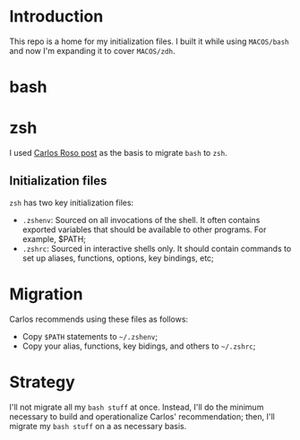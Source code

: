 # Introduction
This repo is a home for my initialization files.  I built it while using `MACOS/bash` and now I'm expanding it to cover `MACOS/zdh`.

# bash

# zsh
I used [Carlos Roso post](https://carlosroso.com/the-right-way-to-migrate-your-bash-profile-to-zsh/) as the basis to migrate `bash` to `zsh`.

## Initialization files
`zsh` has two key initialization files:
* `.zshenv`: Sourced on all invocations of the shell. It often contains exported variables that should be available to other programs. For example, $PATH;
* `.zshrc`: Sourced in interactive shells only. It should contain commands to set up aliases, functions, options, key bindings, etc;

# Migration
Carlos recommends using these files as follows:
* Copy `$PATH` statements to `~/.zshenv`;
* Copy your alias, functions, key bidings, and others to `~/.zshrc`;

# Strategy
I'll not migrate all my `bash stuff` at once. Instead, I'll do the minimum necessary to build and operationalize Carlos' recommendation; then, I'll migrate my `bash stuff` on a as necessary basis.
